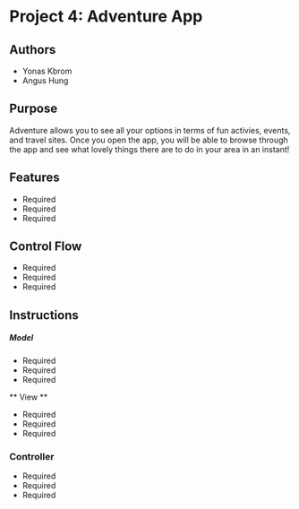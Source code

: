 # Project 4: Adventure App

## Authors
* Yonas Kbrom
* Angus Hung

## Purpose 
Adventure allows you to see all your options in terms of fun activies, events, and travel sites. Once you open the app, you will be able to browse through the app and see what lovely things there are to do in your area in an instant! 

## Features
* Required
* Required
* Required

## Control Flow
* Required
* Required
* Required

## Instructions 

##### Model
* Required
* Required
* Required

** View **
* Required
* Required
* Required

### Controller
* Required
* Required
* Required
